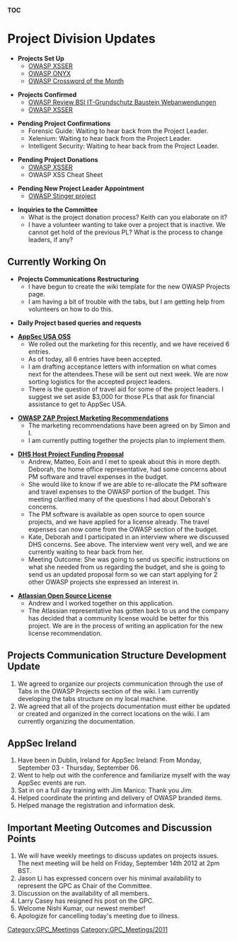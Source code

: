 __TOC__

# Project Division Updates

  - **Projects Set Up**
      - [OWASP XSSER](OWASP_XSSER "wikilink")
      - [OWASP ONYX](OWASP_ONYX "wikilink")
      - [OWASP Crossword of the
        Month](OWASP_Crossword_of_the_Month "wikilink")

<!-- end list -->

  - **Projects Confirmed**
      - [OWASP Review BSI IT-Grundschutz Baustein
        Webanwendungen](OWASP_Review_BSI_IT-Grundschutz_Baustein_Webanwendungen "wikilink")
      - [OWASP XSSER](OWASP_XSSER "wikilink")

<!-- end list -->

  - **Pending Project Confirmations**
      - Forensic Guide: Waiting to hear back from the Project Leader.
      - Xelenium: Waiting to hear back from the Project Leader.
      - Intelligent Security: Waiting to hear back from the Project
        Leader.

<!-- end list -->

  - **Pending Project Donations**
      - [OWASP XSSER](OWASP_XSSER "wikilink")
      - OWASP XSS Cheat Sheet

<!-- end list -->

  - **Pending New Project Leader Appointment**
      - [OWASP Stinger project](OWASP_Stinger_project "wikilink")

<!-- end list -->

  - **Inquiries to the Committee**
      - What is the project donation process? Keith can you elaborate on
        it?
      - I have a volunteer wanting to take over a project that is
        inactive. We cannot get hold of the previous PL? What is the
        process to change leaders, if any?

## Currently Working On

  - **Projects Communications Restructuring**
      - I have begun to create the wiki template for the new OWASP
        Projects page.
      - I am having a bit of trouble with the tabs, but I am getting
        help from volunteers on how to do this.

<!-- end list -->

  - **Daily Project based queries and requests**

<!-- end list -->

  - **[AppSec USA
    OSS](https://docs.google.com/a/owasp.org/document/d/1xek9eZqAAt-koEuhOcXE9PoVCsAZ1WZJJoLzVMVj2Ew/edit)**
      - We rolled out the marketing for this recently, and we have
        received 6 entries.
      - As of today, all 6 entries have been accepted.
      - I am drafting acceptance letters with information on what comes
        next for the attendees.These will be sent out next week. We are
        now sorting logistics for the accepted project leaders.
      - There is the question of travel aid for some of the project
        leaders. I suggest we set aside $3,000 for those PLs that ask
        for financial assistance to get to AppSec USA.

<!-- end list -->

  - **[OWASP ZAP Project Marketing
    Recommendations](https://docs.google.com/a/owasp.org/document/d/13jWO7jFfe9NUVlGIddZRrnLA8G5IOTNPjogb61lbbB0/edit)**
      - The marketing recommendations have been agreed on by Simon and
        I.
      - I am currently putting together the projects plan to implement
        them.

<!-- end list -->

  - **[DHS Host Project Funding
    Proposal](https://docs.google.com/a/owasp.org/document/d/1MA3TI5ssclxvheV8At_ffu2Fuic55SDpOokS3AOvBUc/edit#bookmark=id.ceef3790c8d6)**
      - Andrew, Matteo, Eoin and I met to speak about this in more
        depth. Deborah, the home office representative, had some
        concerns about PM software and travel expenses in the budget.
      - She would like to know if we are able to re-allocate the PM
        software and travel expenses to the OWASP portion of the budget.
        This meeting clarified many of the questions I had about
        Deborah's concerns.
      - The PM software is available as open source to open source
        projects, and we have applied for a license already. The travel
        expenses can now come from the OWASP section of the budget.
      - Kate, Deborah and I participated in an interview where we
        discussed DHS concerns. See above. The interview went very well,
        and we are currently waiting to hear back from her.
      - Meeting Outcome: She was going to send us specific instructions
        on what she needed from us regarding the budget, and she is
        going to send us an updated proposal form so we can start
        applying for 2 other OWASP projects she expressed an interest
        in.

<!-- end list -->

  - **[Atlassian Open Source
    License](https://docs.google.com/a/owasp.org/document/d/1f83ShmjwLpmybSVJIBhEXDxTrKuNcIPO3ok0ubAs4t8/edit)**
      - Andrew and I worked together on this application.
      - The Atlassian representative has gotten back to us and the
        company has decided that a community license would be better for
        this project. We are in the process of writing an application
        for the new license recommendation.

## Projects Communication Structure Development Update

1.  We agreed to organize our projects communication through the use of
    Tabs in the OWASP Projects section of the wiki. I am currently
    developing the tabs structure on my local machine.
2.  We agreed that all of the projects documentation must either be
    updated or created and organized in the correct locations on the
    wiki. I am currently organizing the documentation.

## AppSec Ireland

1.  Have been in Dublin, Ireland for AppSec Ireland: From Monday,
    September 03 - Thursday, September 06.
2.  Went to help out with the conference and familiarize myself with the
    way AppSec events are run.
3.  Sat in on a full day training with Jim Manico: Thank you Jim.
4.  Helped coordinate the printing and delivery of OWASP branded items.
5.  Helped manage the registration and information desk.

## Important Meeting Outcomes and Discussion Points

1.  We will have weekly meetings to discuss updates on projects issues.
    The next meeting will be held on Friday, September 14th 2012 at 2pm
    BST.
2.  Jason Li has expressed concern over his minimal availability to
    represent the GPC as Chair of the Committee.
3.  Discussion on the availability of all members.
4.  Larry Casey has resigned his post on the GPC.
5.  Welcome Nishi Kumar, our newest member\!
6.  Apologize for cancelling today's meeting due to illness.

[Category:GPC_Meetings](Category:GPC_Meetings "wikilink")
[Category:GPC_Meetings/2011](Category:GPC_Meetings/2011 "wikilink")